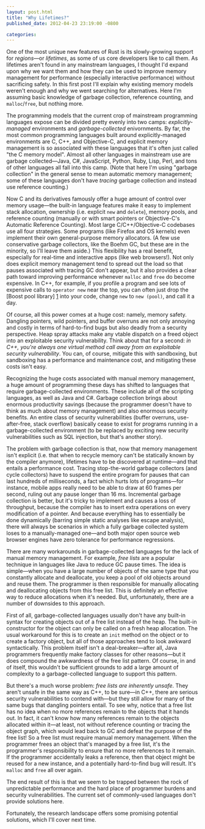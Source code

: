 ```yaml
---
layout: post.html
title: "Why Lifetimes?"
published_date: 2012-04-23 23:19:00 -0800

categories: 
---
```


One of the most unique new features of Rust is its slowly-growing support for *regions*&mdash;or *lifetimes*, as some of us core developers like to call them. As lifetimes aren't found in any mainstream languages, I thought I'd expand upon why we want them and how they can be used to improve memory management for performance (especially interactive performance) without sacrificing safety. In this first post I'll explain why existing memory models weren't enough and why we went searching for alternatives. Here I'm assuming basic knowledge of garbage collection, reference counting, and `malloc`/`free`, but nothing more.

The programming models that the current crop of mainstream programming languages expose can be divided pretty evenly into two camps: *explicitly-managed* environments and *garbage-collected* enivornments. By far, the most common programming languages built around explicitly-managed environments are C, C++, and Objective-C, and explicit memory management is so associated with these languages that it's often just called "the C memory model". Almost all other languages in mainstream use are garbage collected&mdash;Java, C#, JavaScript, Python, Ruby, Lisp, Perl, and tons of other languages all fall into this camp. (Note that here I'm using "garbage collection" in the general sense to mean automatic memory management; some of these languages don't have *tracing* garbage collection and instead use reference counting.)

Now C and its derivatives famously offer a huge amount of control over memory usage&mdash;the built-in language features make it easy to implement stack allocation, ownership (i.e. explicit `new` and `delete`), memory pools, and reference counting (manually or with smart pointers or Objective-C's Automatic Reference Counting). Most large C/C++/Objective-C codebases use all four strategies. Some programs (like Firefox and OS kernels) even implement their own general-purpose memory allocators. (A few use conservative garbage collectors, like the Boehm GC, but these are in the minority, so I'll leave them aside.) This flexibility has a real benefit, especially for real-time and interactive apps (like web browsers!). Not only does explicit memory management tend to spread out the load so that pauses associated with tracing GC don't appear, but it also provides a clear path toward improving performance whenever `malloc` and `free` do become expensive. In C++, for example, if you profile a program and see lots of expensive calls to `operator new` near the top, you can often just drop the [Boost pool library] [1]  into your code, change `new` to `new (pool)`, and call it a day.

Of course, all this power comes at a huge cost: namely, memory safety. Dangling pointers, wild pointers, and buffer overruns are not only annoying and costly in terms of hard-to-find bugs but also deadly from a security perspective. Heap spray attacks make any vtable dispatch on a freed object into an exploitable security vulnerability. Think about that for a second: *in C++, you're always one virtual method call away from an exploitable security vulnerability*. You can, of course, mitigate this with sandboxing, but sandboxing has a performance and maintenance cost, and mitigating these costs isn't easy.

Recognizing the huge costs associated with manual memory management, a huge amount of programming these days has shifted to languages that require garbage-collected environments. These include all of the scripting languages, as well as Java and C#. Garbage collection brings about enormous productivity savings (because the programmer doesn't have to think as much about memory management) and also enormous security benefits. An entire class of security vulnerabilities (buffer overruns, use-after-free, stack overflow) basically cease to exist for programs running in a garbage-collected environment (to be replaced by exciting new security vulnerabilities such as SQL injection, but that's another story).

The problem with garbage collection is that, now that memory management isn't explicit (i.e. that when to recycle memory can't be statically known by the compiler anymore), lifetimes have to be discovered at runtime&mdash;and that entails a performance cost. Tracing stop-the-world garbage collectors (and cycle collectors) have to suspend the entire program for pauses that can last hundreds of milliseconds, a fact which hurts lots of programs&mdash;for instance, mobile apps really need to be able to draw at 60 frames per second, ruling out any pause longer than 16 ms. Incremental garbage collection is better, but it's tricky to implement and causes a loss of throughput, because the compiler has to insert extra operations on every modification of a pointer. And because everything has to essentially be done dynamically (barring simple static analyses like escape analysis), there will always be scenarios in which a fully garbage collected system loses to a manually-managed one&mdash;and both major open source web browser engines have zero tolerance for performance regressions.

There are many workarounds in garbage-collected languages for the lack of manual memory management. For example, *free lists* are a popular technique in languages like Java to reduce GC pause times. The idea is simple&mdash;when you have a large number of objects of the same type that you constantly allocate and deallocate, you keep a pool of old objects around and reuse them. The programmer is then responsible for manually allocating and deallocating objects from this free list. This is definitely an effective way to reduce allocations when it's needed. But, unfortunately, there are a number of downsides to this approach.

First of all, garbage-collected languages usually don't have any built-in syntax for creating objects out of a free list instead of the heap. The built-in constructor for the object can only be called on a fresh heap allocation. The usual workaround for this is to create an `init` method on the object or to create a factory object, but all of those approaches tend to look awkward syntactically. This problem itself isn't a deal-breaker&mdash;after all, Java programmers frequently make factory classes for other reasons&mdash;but it does compound the awkwardness of the free list pattern. Of course, in and of itself, this wouldn't be sufficient grounds to add a large amount of complexity to a garbage-collected language to support this pattern.

But there's a much worse problem: *free lists are inherently unsafe*. They aren't unsafe in the same way as C++, to be sure&mdash;in C++, there are serious security vulnerabilities to contend with&mdash;but they still allow for many of the same bugs that dangling pointers entail. To see why, notice that a free list has no idea when no more references remain to the objects that it hands out. In fact, it can't know how many references remain to the objects allocated within it&mdash;at least, not without reference counting or tracing the object graph, which would lead back to GC and defeat the purpose of the free list! So a free list must require manual memory management. When the programmer frees an object that's managed by a free list, it's the programmer's responsibility to ensure that no more references to it remain. If the programmer accidentally leaks a reference, then that object might be reused for a new instance, and a potentially hard-to-find bug will result. It's `malloc` and `free` all over again.

The end result of this is that we seem to be trapped between the rock of unpredictable performance and the hard place of programmer burdens and security vulnerabilities. The current set of commonly-used languages don't provide solutions here.

Fortunately, the research landscape offers some promising potential solutions, which I'll cover next time.

[1]: http://www.boost.org/doc/libs/1_47_0/libs/pool/doc/index.html

